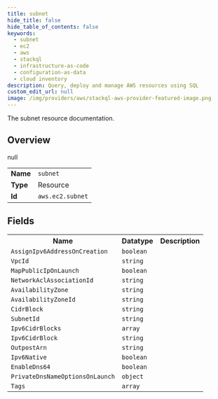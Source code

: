 ```yaml
---
title: subnet
hide_title: false
hide_table_of_contents: false
keywords:
  - subnet
  - ec2
  - aws
  - stackql
  - infrastructure-as-code
  - configuration-as-data
  - cloud inventory
description: Query, deploy and manage AWS resources using SQL
custom_edit_url: null
image: /img/providers/aws/stackql-aws-provider-featured-image.png
---
```

The subnet resource documentation.

## Overview
<table><tbody>
<tr><td><b>Name</b></td><td><code>subnet</code></td></tr>
<tr><td><b>Type</b></td><td>Resource</td></tr>
null
<tr><td><b>Id</b></td><td><code>aws.ec2.subnet</code></td></tr>
</tbody></table>

## Fields
<table><tbody>
<tr><th>Name</th><th>Datatype</th><th>Description</th></tr>
<tr><td><code>AssignIpv6AddressOnCreation</code></td><td><code>boolean</code></td><td></td></tr><tr><td><code>VpcId</code></td><td><code>string</code></td><td></td></tr><tr><td><code>MapPublicIpOnLaunch</code></td><td><code>boolean</code></td><td></td></tr><tr><td><code>NetworkAclAssociationId</code></td><td><code>string</code></td><td></td></tr><tr><td><code>AvailabilityZone</code></td><td><code>string</code></td><td></td></tr><tr><td><code>AvailabilityZoneId</code></td><td><code>string</code></td><td></td></tr><tr><td><code>CidrBlock</code></td><td><code>string</code></td><td></td></tr><tr><td><code>SubnetId</code></td><td><code>string</code></td><td></td></tr><tr><td><code>Ipv6CidrBlocks</code></td><td><code>array</code></td><td></td></tr><tr><td><code>Ipv6CidrBlock</code></td><td><code>string</code></td><td></td></tr><tr><td><code>OutpostArn</code></td><td><code>string</code></td><td></td></tr><tr><td><code>Ipv6Native</code></td><td><code>boolean</code></td><td></td></tr><tr><td><code>EnableDns64</code></td><td><code>boolean</code></td><td></td></tr><tr><td><code>PrivateDnsNameOptionsOnLaunch</code></td><td><code>object</code></td><td></td></tr><tr><td><code>Tags</code></td><td><code>array</code></td><td></td></tr>
</tbody></table>